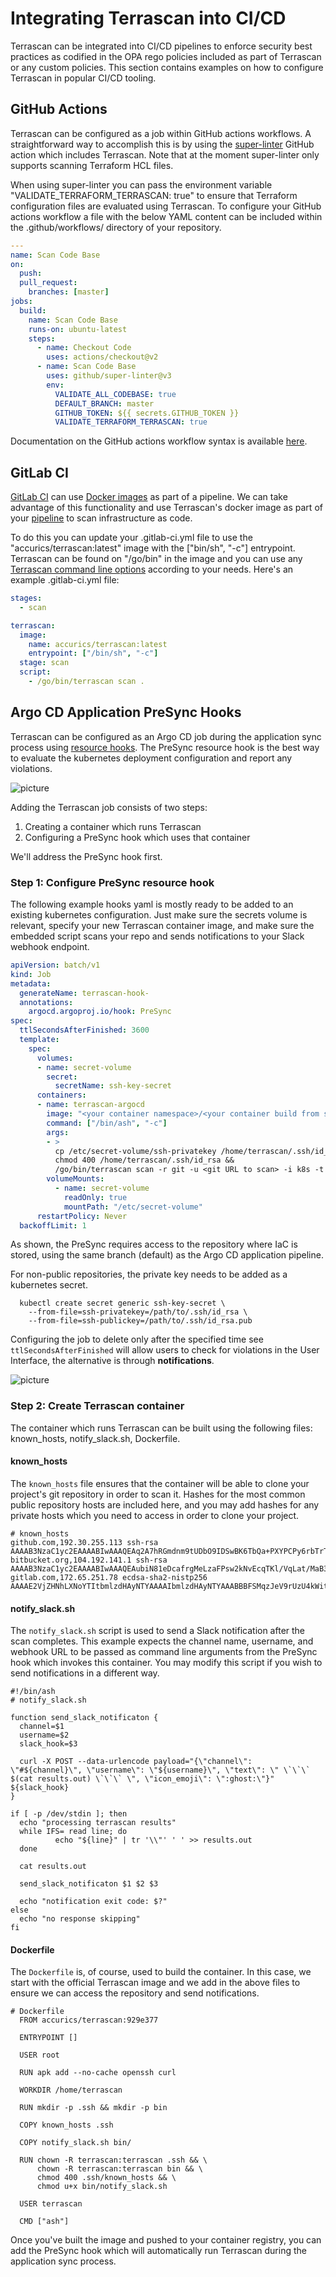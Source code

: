 # Integrating Terrascan into CI/CD

Terrascan can be integrated into CI/CD pipelines to enforce security best practices as codified in the OPA rego policies included as part of Terrascan or any custom policies. This section contains examples on how to configure Terrascan in popular CI/CD tooling.

## GitHub Actions

Terrascan can be configured as a job within GitHub actions workflows. A straightforward way to accomplish this is by using the [super-linter](https://github.com/github/super-linter) GitHub action which includes Terrascan. Note that at the moment super-linter only supports scanning Terraform HCL files.

When using super-linter you can pass the environment variable "VALIDATE_TERRAFORM_TERRASCAN: true" to ensure that Terraform configuration files are evaluated using Terrascan. To configure your GitHub actions workflow a file with the below YAML content can be included within the .github/workflows/ directory of your repository.

``` YAML
---
name: Scan Code Base
on:
  push:
  pull_request:
    branches: [master]
jobs:
  build:
    name: Scan Code Base
    runs-on: ubuntu-latest
    steps:
      - name: Checkout Code
        uses: actions/checkout@v2
      - name: Scan Code Base
        uses: github/super-linter@v3
        env:
          VALIDATE_ALL_CODEBASE: true
          DEFAULT_BRANCH: master
          GITHUB_TOKEN: ${{ secrets.GITHUB_TOKEN }}
          VALIDATE_TERRAFORM_TERRASCAN: true
```

Documentation on the GitHub actions workflow syntax is available [here](https://help.github.com/en/articles/workflow-syntax-for-github-actions).


## GitLab CI

[GitLab CI](https://docs.gitlab.com/ee/ci/README.html) can use [Docker images](https://docs.gitlab.com/ee/ci/docker/using_docker_images.html) as part of a pipeline. We can take advantage of this functionality and use Terrascan's docker image as part of your [pipeline](https://docs.gitlab.com/ee/ci/pipelines/) to scan infrastructure as code.

To do this you can update your .gitlab-ci.yml file to use the "accurics/terrascan:latest" image with the ["bin/sh", "-c"] entrypoint. Terrascan can be found on "/go/bin" in the image and you can use any [Terrascan command line options](http://ubusvr:8000/getting-started/usage/#terrascan-commands) according to your needs. Here's an example .gitlab-ci.yml file:

``` YAML
stages:
  - scan

terrascan:
  image:
    name: accurics/terrascan:latest
    entrypoint: ["/bin/sh", "-c"]
  stage: scan
  script:
    - /go/bin/terrascan scan .
```


## Argo CD Application PreSync Hooks


Terrascan can be configured as an Argo CD job during the application sync process using [resource hooks](https://argoproj.github.io/argo-cd/user-guide/resource_hooks). The PreSync resource hook is the best way to evaluate the kubernetes deployment configuration and report any violations. 


![picture](img/terrascan-argo-cd-pipeline.png)

Adding the Terrascan job consists of two steps:

1. Creating a container which runs Terrascan
2. Configuring a PreSync hook which uses that container

We'll address the PreSync hook first.

### Step 1: Configure PreSync resource hook

The following example hooks yaml is mostly ready to be added to an existing kubernetes configuration.  Just make sure the secrets volume is relevant, specify your new Terrascan container image, and make sure the embedded script scans your repo and sends notifications to your Slack webhook endpoint.


``` YAML
apiVersion: batch/v1
kind: Job
metadata:
  generateName: terrascan-hook-
  annotations:
    argocd.argoproj.io/hook: PreSync
spec:
  ttlSecondsAfterFinished: 3600
  template:
    spec:
      volumes:
      - name: secret-volume
        secret:
          secretName: ssh-key-secret    
      containers:
      - name: terrascan-argocd
        image: "<your container namespace>/<your container build from step #2 below>:<hash>"
        command: ["/bin/ash", "-c"]
        args:
        - >
          cp /etc/secret-volume/ssh-privatekey /home/terrascan/.ssh/id_rsa &&
          chmod 400 /home/terrascan/.ssh/id_rsa &&
          /go/bin/terrascan scan -r git -u <git URL to scan> -i k8s -t k8s | /home/terrascan/bin/notify_slack.sh webhook-tests argo-cd https://hooks.slack.com/services/TXXXXXXXX/XXXXXXXXXXX/0XXXXXXXXXXXXXXXXXX
        volumeMounts:
          - name: secret-volume
            readOnly: true
            mountPath: "/etc/secret-volume"
      restartPolicy: Never
  backoffLimit: 1
```

As shown, the PreSync requires access to the repository where IaC is stored, using the same branch (default) as the Argo CD application pipeline. 

For non-public repositories, the private key needs to be added as a kubernetes secret.

``` CONSOLE
  kubectl create secret generic ssh-key-secret \
    --from-file=ssh-privatekey=/path/to/.ssh/id_rsa \
    --from-file=ssh-publickey=/path/to/.ssh/id_rsa.pub
```

Configuring the job to delete only after the specified time see `ttlSecondsAfterFinished` will allow users to check for violations in the User Interface, the alternative is through **notifications**.

![picture](img/terrascan-argo-cd-resource-hook-logs.png)

### Step 2: Create Terrascan container

The container which runs Terrascan can be built using the following files: known_hosts, notify_slack.sh, Dockerfile.

#### known_hosts

The `known_hosts` file ensures that the container will be able to clone your project's git repository in order to scan it.  Hashes for the most common public repository hosts are included here, and you may add hashes for any private hosts which you need to access in order to clone your project.

```
# known_hosts
github.com,192.30.255.113 ssh-rsa AAAAB3NzaC1yc2EAAAABIwAAAQEAq2A7hRGmdnm9tUDbO9IDSwBK6TbQa+PXYPCPy6rbTrTtw7PHkccKrpp0yVhp5HdEIcKr6pLlVDBfOLX9QUsyCOV0wzfjIJNlGEYsdlLJizHhbn2mUjvSAHQqZETYP81eFzLQNnPHt4EVVUh7VfDESU84KezmD5QlWpXLmvU31/yMf+Se8xhHTvKSCZIFImWwoG6mbUoWf9nzpIoaSjB+weqqUUmpaaasXVal72J+UX2B+2RPW3RcT0eOzQgqlJL3RKrTJvdsjE3JEAvGq3lGHSZXy28G3skua2SmVi/w4yCE6gbODqnTWlg7+wC604ydGXA8VJiS5ap43JXiUFFAaQ==
bitbucket.org,104.192.141.1 ssh-rsa AAAAB3NzaC1yc2EAAAABIwAAAQEAubiN81eDcafrgMeLzaFPsw2kNvEcqTKl/VqLat/MaB33pZy0y3rJZtnqwR2qOOvbwKZYKiEO1O6VqNEBxKvJJelCq0dTXWT5pbO2gDXC6h6QDXCaHo6pOHGPUy+YBaGQRGuSusMEASYiWunYN0vCAI8QaXnWMXNMdFP3jHAJH0eDsoiGnLPBlBp4TNm6rYI74nMzgz3B9IikW4WVK+dc8KZJZWYjAuORU3jc1c/NPskD2ASinf8v3xnfXeukU0sJ5N6m5E8VLjObPEO+mN2t/FZTMZLiFqPWc/ALSqnMnnhwrNi2rbfg/rd/IpL8Le3pSBne8+seeFVBoGqzHM9yXw==
gitlab.com,172.65.251.78 ecdsa-sha2-nistp256 AAAAE2VjZHNhLXNoYTItbmlzdHAyNTYAAAAIbmlzdHAyNTYAAABBBFSMqzJeV9rUzU4kWitGjeR4PWSa29SPqJ1fVkhtj3Hw9xjLVXVYrU9QlYWrOLXBpQ6KWjbjTDTdDkoohFzgbEY=
```

#### notify_slack.sh

The `notify_slack.sh` script is used to send a Slack notification after the scan completes.  This example expects the channel name, username, and webhook URL to be passed as command line arguments from the PreSync hook which invokes this container.  You may modify this script if you wish to send notifications in a different way.

``` SH
#!/bin/ash
# notify_slack.sh

function send_slack_notificaton {
  channel=$1
  username=$2
  slack_hook=$3

  curl -X POST --data-urlencode payload="{\"channel\": \"#${channel}\", \"username\": \"${username}\", \"text\": \" \`\`\` $(cat results.out) \`\`\` \", \"icon_emoji\": \":ghost:\"}" ${slack_hook}
}

if [ -p /dev/stdin ]; then
  echo "processing terrascan results"
  while IFS= read line; do
          echo "${line}" | tr '\\"' ' ' >> results.out
  done

  cat results.out

  send_slack_notificaton $1 $2 $3

  echo "notification exit code: $?"
else
  echo "no response skipping"
fi
```

#### Dockerfile

The `Dockerfile` is, of course, used to build the container.  In this case, we start with the official Terrascan image and we add in the above files to ensure we can access the repository and send notifications.

``` SH
# Dockerfile
  FROM accurics/terrascan:929e377

  ENTRYPOINT []

  USER root 

  RUN apk add --no-cache openssh curl

  WORKDIR /home/terrascan

  RUN mkdir -p .ssh && mkdir -p bin

  COPY known_hosts .ssh

  COPY notify_slack.sh bin/

  RUN chown -R terrascan:terrascan .ssh && \
      chown -R terrascan:terrascan bin && \
      chmod 400 .ssh/known_hosts && \
      chmod u+x bin/notify_slack.sh

  USER terrascan

  CMD ["ash"]
```

Once you've built the image and pushed to your container registry, you can add the PreSync hook which will automatically run Terrascan during the application sync process.
